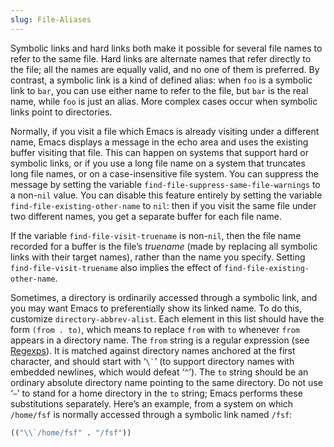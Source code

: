 ```yaml
---
slug: File-Aliases
---
```


Symbolic links and hard links both make it possible for several file names to refer to the same file. Hard links are alternate names that refer directly to the file; all the names are equally valid, and no one of them is preferred. By contrast, a symbolic link is a kind of defined alias: when `foo` is a symbolic link to `bar`, you can use either name to refer to the file, but `bar` is the real name, while `foo` is just an alias. More complex cases occur when symbolic links point to directories.

Normally, if you visit a file which Emacs is already visiting under a different name, Emacs displays a message in the echo area and uses the existing buffer visiting that file. This can happen on systems that support hard or symbolic links, or if you use a long file name on a system that truncates long file names, or on a case-insensitive file system. You can suppress the message by setting the variable `find-file-suppress-same-file-warnings` to a non-`nil` value. You can disable this feature entirely by setting the variable `find-file-existing-other-name` to `nil`: then if you visit the same file under two different names, you get a separate buffer for each file name.

If the variable `find-file-visit-truename` is non-`nil`, then the file name recorded for a buffer is the file’s *truename* (made by replacing all symbolic links with their target names), rather than the name you specify. Setting `find-file-visit-truename` also implies the effect of `find-file-existing-other-name`.

Sometimes, a directory is ordinarily accessed through a symbolic link, and you may want Emacs to preferentially show its linked name. To do this, customize `directory-abbrev-alist`. Each element in this list should have the form `(from . to)`, which means to replace `from` with `to` whenever `from` appears in a directory name. The `from` string is a regular expression (see [Regexps](Regexps)). It is matched against directory names anchored at the first character, and should start with ‘`` \` ``’ (to support directory names with embedded newlines, which would defeat ‘`^`’). The `to` string should be an ordinary absolute directory name pointing to the same directory. Do not use ‘`~`’ to stand for a home directory in the `to` string; Emacs performs these substitutions separately. Here’s an example, from a system on which `/home/fsf` is normally accessed through a symbolic link named `/fsf`:

```lisp
(("\\`/home/fsf" . "/fsf"))
```
